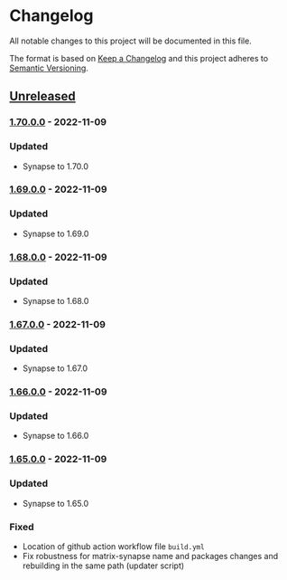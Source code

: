 # Changelog

All notable changes to this project will be documented in this file.

The format is based on [Keep a Changelog](http://keepachangelog.com/en/1.0.0/)
and this project adheres to [Semantic Versioning](http://semver.org/spec/v2.0.0.html).

## [Unreleased]

### [1.70.0.0] - 2022-11-09

### Updated

- Synapse to 1.70.0

### [1.69.0.0] - 2022-11-09

### Updated

- Synapse to 1.69.0

### [1.68.0.0] - 2022-11-09

### Updated

- Synapse to 1.68.0

### [1.67.0.0] - 2022-11-09

### Updated

- Synapse to 1.67.0

### [1.66.0.0] - 2022-11-09

### Updated

- Synapse to 1.66.0

### [1.65.0.0] - 2022-11-09

### Updated

- Synapse to 1.65.0

### Fixed

- Location of github action workflow file `build.yml`
- Fix robustness for matrix-synapse name and packages changes and rebuilding in the same path (updater script)

[unreleased]: https://github.com/conhealth/LifeTime-Desktop/compare/v1.70.0.0...HEAD
[1.70.0.0]: https://github.com/conhealth/LifeTime-Desktop/compare/v1.69.0.0...v1.70.0.0
[1.69.0.0]: https://github.com/conhealth/LifeTime-Desktop/compare/v1.68.0.0...v1.69.0.0
[1.68.0.0]: https://github.com/conhealth/LifeTime-Desktop/compare/v1.67.0.0...v1.68.0.0
[1.67.0.0]: https://github.com/conhealth/LifeTime-Desktop/compare/v1.66.0.0...v1.67.0.0
[1.66.0.0]: https://github.com/conhealth/LifeTime-Desktop/compare/v1.65.0.0...v1.66.0.0
[1.65.0.0]: https://github.com/conhealth/LifeTime-Desktop/compare/v1.65.0.0
